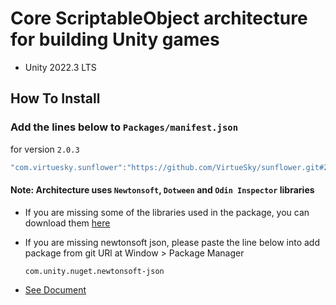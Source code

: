 # Core ScriptableObject architecture for building Unity games
- Unity 2022.3 LTS
## How To Install

### Add the lines below to `Packages/manifest.json`

for version `2.0.3`
```csharp
"com.virtuesky.sunflower":"https://github.com/VirtueSky/sunflower.git#2.0.3",
```

#### Note: Architecture uses `Newtonsoft`, `Dotween` and `Odin Inspector` libraries
- If you are missing some of the libraries used in the package, you can download them [here](https://drive.google.com/drive/folders/1OdT5EfMDfkQsEleMM6C2-HHav9o0neTS)
- If you are missing newtonsoft json, please paste the line below into add package from git URl at Window > Package Manager
  ```
  com.unity.nuget.newtonsoft-json
  ```

- [See Document](https://github.com/VirtueSky/sunflower/wiki)
